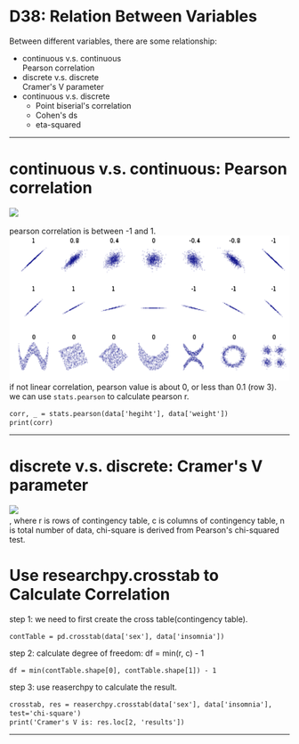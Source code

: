 # D38: Relation Between Variables
Between different variables, there are some relationship: 
*	continuous v.s. continuous<br>
	Pearson correlation<br>
*	discrete v.s. discrete<br>
	Cramer's V parameter<br>
*	continuous v.s. discrete<br>
	*	Point biserial's correlation
	*	Cohen's ds
	*	eta-squared

* * *

# continuous v.s. continuous: Pearson correlation
<img src="http://latex.codecogs.com/svg.latex?r=\frac{\sum_{i=1}^n&space;(X_i-\bar{X})(Y_i-\bar{Y})}{\sqrt{\sum_{i=0}^n&space;(X_i-\bar{X})^2&space;\sum_{i=0}^n&space;(Y_i-\bar{Y})^2}}" /><br>

pearson correlation is between -1 and 1.<br>
![plot](fig1.png)<br>
if not linear correlation, pearson value is about 0, or less than 0.1 (row 3).<br>
we can use `stats.pearson` to calculate pearson r.<br>
```
corr, _ = stats.pearson(data['hegiht'], data['weight'])
print(corr)
```

* * *

# discrete v.s. discrete: Cramer's V parameter
<img src="http://latex.codecogs.com/svg.latex?V=\sqrt{\frac{\chi^2/n}{min(r,c)-1}}" /><br>
, where r is rows of contingency table, c is columns of contingency table, n is total number of data, chi-square is derived from Pearson's chi-squared test.<br>
# Use researchpy.crosstab to Calculate Correlation
step 1: we need to first create the cross table(contingency table).<br>
```
contTable = pd.crosstab(data['sex'], data['insomnia'])
```

step 2: calculate degree of freedom: df = min(r, c) - 1<br>
```
df = min(contTable.shape[0], contTable.shape[1]) - 1
```

step 3: use reaserchpy to calculate the result.<br>
```
crosstab, res = reaserchpy.crosstab(data['sex'], data['insomnia'], test='chi-square')
print('Cramer's V is: res.loc[2, 'results'])
```

* * *











